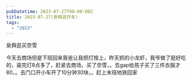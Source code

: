 ```yaml
---
pubDatetime: 2023-07-27T00:00:00Z
title: 2023-07-27(泉舜逛开车)
tags:
  - "2023"
---
```


泉舜逛买奈雪

今天去商场但是下班回来我爸让我把灯按上，昨天抓的小龙虾，我爷做了挺好吃的，装完灯8点多了，赶紧去商场，买了奈雪，。去gap给孩子买了三件衣服才80，。去门口开小车开了10分钟30块，。赶上末班地铁回家
